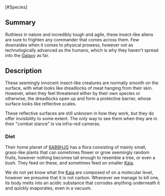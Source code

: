 [#Species]

## Summary

Ruthless in nature and incredibly tough and agile, these insect-like aliens are sure to frighten any commander that comes across them. Few downsides when it comes to physical prowess, however not as technologically advanced as the humans, which is why they haven't spread into the [Galaxy](Galaxy.md) as far.

## Description

These seemingly innocent insect-like creatures are normally smooth on the surface, with what looks like dreadlocks of meat hanging from their skin. However, when they feel threatened either by their own species or otherwise, the dreadlocks open up and form a protective barrier, whose surface looks like reflective scales.

These reflective surfaces are still unknown in how they work, but they do offer invisibility to some extent. The only way to see them when they are in their "combat stance" is via infra-red cameras.

### Diet

Their home planet of [6AB9HJG](6AB9HJG.md) has a flora consisting of mainly small, grass-like plants that can sometimes flower or grow seemingly random fruits, however nothing becomes tall enough to resemble a tree, or even a bush. They feed on these, and sometimes feed on smaller [Kaia](Kaia.md).

We do not yet know what the [Kaia](Kaia.md) are composed of on a molecular level, however we presume that it is not carbon. Whenever we manage to kill one, its body melts into an acidic substance that corrodes anything underneath it and quickly evaporates, even in a vacuum.